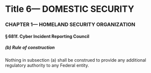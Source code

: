 
# Title 6— DOMESTIC SECURITY
### CHAPTER 1— HOMELAND SECURITY ORGANIZATION
#### § 681f. Cyber Incident Reporting Council
##### (b) Rule of construction

Nothing in subsection (a) shall be construed to provide any additional regulatory authority to any Federal entity.
